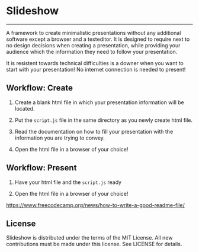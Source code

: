 # Slideshow
---

A framework to create minimalistic presentations without any additional software except a browser and a texteditor. It is designed to require
next to no design decisions when creating a presentation, while
providing your audience which the information they need to
follow your presentation.

It is resistent towards technical difficulties is a downer
when you want to start with your presentation! No internet
connection is needed to present!


## Workflow: Create

1. Create a blank html file in which your presentation information will be located.

2. Put the `script.js` file in the same directory as you newly create html file.

3. Read the documentation on how to fill your presentation
with the information you are trying to convey.

4. Open the html file in a browser of your choice!


## Workflow: Present

1. Have your html file and the `script.js` ready

2. Open the html file in a browser of your choice!

https://www.freecodecamp.org/news/how-to-write-a-good-readme-file/

## License

Slideshow is distributed under the terms of the MIT License. All new contributions must be made under this license. See LICENSE for details.